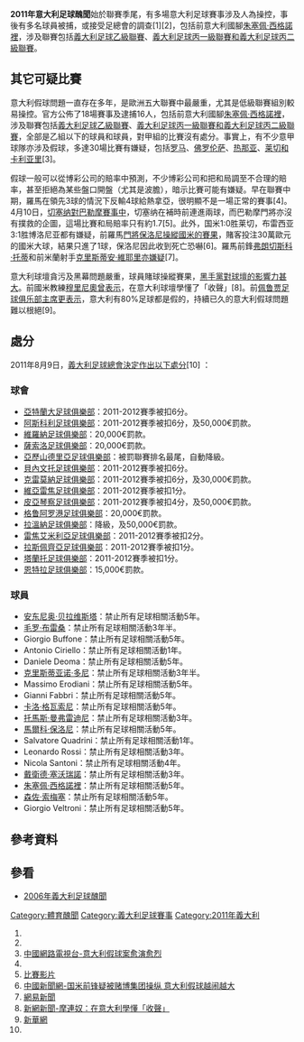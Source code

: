 **2011年意大利足球醜聞**始於聯賽季尾，有多場意大利足球賽事涉及人為操控，事後有多名球員被捕，或接受足總會的調查\[1\]\[2\]，包括前意大利國腳[朱塞佩·西格諾裡](https://zh.wikipedia.org/wiki/朱塞佩·西格諾裡 "wikilink")，涉及聯賽包括[義大利足球乙級聯賽](https://zh.wikipedia.org/wiki/義大利足球乙級聯賽 "wikilink")、[義大利足球丙一級聯賽和](https://zh.wikipedia.org/wiki/義大利足球丙一級聯賽 "wikilink")[義大利足球丙二級聯賽](https://zh.wikipedia.org/wiki/義大利足球丙二級聯賽 "wikilink")。

## 其它可疑比賽

意大利假球問題一直存在多年，是歐洲五大聯賽中最嚴重，尤其是低級聯賽組別較易操控。官方公佈了18場賽事及逮捕16人，包括前意大利國腳[朱塞佩·西格諾裡](https://zh.wikipedia.org/wiki/朱塞佩·西格諾裡 "wikilink")，涉及聯賽包括[義大利足球乙級聯賽](https://zh.wikipedia.org/wiki/義大利足球乙級聯賽 "wikilink")、[義大利足球丙一級聯賽和](https://zh.wikipedia.org/wiki/義大利足球丙一級聯賽 "wikilink")[義大利足球丙二級聯賽](https://zh.wikipedia.org/wiki/義大利足球丙二級聯賽 "wikilink")，全部是乙組以下的球員和球員，對甲組的比賽沒有處分。事實上，有不少意甲球隊亦涉及假球，多達30場比賽有嫌疑，包括[罗马](https://zh.wikipedia.org/wiki/羅馬足球俱樂部 "wikilink")、[佛罗伦萨](../Page/佛罗伦萨足球俱乐部.md "wikilink")、[热那亚](https://zh.wikipedia.org/wiki/热那亚足球俱乐部 "wikilink")、[莱切和](../Page/莱切足球俱乐部.md "wikilink")[卡利亚里](../Page/卡利亚里足球俱乐部.md "wikilink")\[3\]。

假球一般可以從博彩公司的賠率中預測，不少博彩公司和把和局調至不合理的賠率，甚至拒絕為某些盤口開盤（尤其是波膽），暗示比賽可能有嫌疑。早在聯賽中期，羅馬在領先3球的情況下反輸4球給熱拿亞，很明顯不是一場正常的賽事\[4\]。4月10日，[切塞纳對巴勒摩賽事中](../Page/切塞纳足球俱乐部.md "wikilink")，切塞纳在補時前連進兩球，而巴勒摩門將亦沒有撲救的企圖，這場比賽和局賠率只有約1.7\[5\]。此外，国米1:0胜莱切，布雷西亚3:1胜博洛尼亚都有嫌疑，前羅馬[門將保洛尼操縱國米的賽果](https://zh.wikipedia.org/wiki/門將 "wikilink")，賭客投注30萬歐元的國米大球，結果只進了1球，保洛尼因此收到死亡恐嚇\[6\]。羅馬前鋒[弗朗切斯科·托蒂](../Page/弗朗切斯科·托蒂.md "wikilink")和前米蘭射手[克里斯蒂安·維耶里亦嫌疑](https://zh.wikipedia.org/wiki/克里斯蒂安·維耶里 "wikilink")\[7\]。

意大利球壇貪污及黑幕問題嚴重，球員賭球操縱賽果，[黑手黨對球壇的影響力甚大](https://zh.wikipedia.org/wiki/黑手黨 "wikilink")。前國米教練[穆里尼奧曾表示](https://zh.wikipedia.org/wiki/若澤·穆里尼奧 "wikilink")，在意大利球壇學懂了「收聲」\[8\]。前[佩鲁贾足球俱乐部主席更表示](https://zh.wikipedia.org/wiki/佩鲁贾足球俱乐部 "wikilink")，意大利有80%足球都是假的，持續已久的意大利假球問題難以根絕\[9\]。

## 處分

2011年8月9日，[義大利足球總會決定作出以下處分](https://zh.wikipedia.org/wiki/義大利足球總會 "wikilink")\[10\] ：

### 球會

  - [亞特蘭大足球俱樂部](../Page/亞特蘭大足球俱樂部.md "wikilink")：2011-2012賽季被扣6分。
  - [阿斯科利足球俱樂部](../Page/阿斯科利足球俱樂部.md "wikilink")：2011-2012賽季被扣6分，及50,000€罰款。
  - [維羅納足球俱樂部](../Page/維羅納足球俱樂部.md "wikilink")：20,000€罰款。
  - [薩索洛足球俱樂部](https://zh.wikipedia.org/wiki/薩索洛足球俱樂部 "wikilink")：20,000€罰款。
  - [亞歷山德里亞足球俱樂部](https://zh.wikipedia.org/wiki/亞歷山德里亞足球俱樂部 "wikilink")：被罰聯賽排名最尾，自動降級。
  - [貝內文托足球俱樂部](https://zh.wikipedia.org/wiki/貝內文托足球俱樂部 "wikilink")：2011-2012賽季被扣6分。
  - [克雷莫納足球俱樂部](https://zh.wikipedia.org/wiki/克雷莫納足球俱樂部 "wikilink")：2011-2012賽季被扣6分，及30,000€罰款。
  - [維亞雷焦足球俱樂部](https://zh.wikipedia.org/wiki/維亞雷焦足球俱樂部 "wikilink")：2011-2012賽季被扣1分。
  - [皮亞琴察足球俱樂部](https://zh.wikipedia.org/wiki/皮亞琴察足球俱樂部 "wikilink")：2011-2012賽季被扣4分，及50,000€罰款。
  - [格鲁阿罗港足球俱樂部](https://zh.wikipedia.org/wiki/格鲁阿罗港足球俱樂部 "wikilink")：20,000€罰款。
  - [拉溫納足球俱樂部](https://zh.wikipedia.org/wiki/拉溫納足球俱樂部 "wikilink")：降級，及50,000€罰款。
  - [雷焦艾米利亞足球俱樂部](https://zh.wikipedia.org/wiki/雷焦艾米利亞足球俱樂部 "wikilink")：2011-2012賽季被扣2分。
  - [拉斯佩齊亞足球俱樂部](https://zh.wikipedia.org/wiki/拉斯佩齊亞足球俱樂部 "wikilink")：2011-2012賽季被扣1分。
  - [塔蘭托足球俱樂部](https://zh.wikipedia.org/wiki/塔蘭托足球俱樂部 "wikilink")：2011-2012賽季被扣1分。
  - [恩特拉足球俱樂部](https://zh.wikipedia.org/wiki/恩特拉足球俱樂部 "wikilink")：15,000€罰款。

### 球員

  - [安东尼奥·贝拉维斯塔](https://zh.wikipedia.org/wiki/安东尼奥·贝拉维斯塔 "wikilink")：禁止所有足球相關活動5年。
  - [毛罗·布雷桑](https://zh.wikipedia.org/wiki/毛罗·布雷桑 "wikilink")：禁止所有足球相關活動3年半。
  - Giorgio Buffone：禁止所有足球相關活動5年。
  - Antonio Ciriello：禁止所有足球相關活動1年。
  - Daniele Deoma：禁止所有足球相關活動5年。
  - [克里斯蒂亚诺·多尼](https://zh.wikipedia.org/wiki/克里斯蒂亚诺·多尼 "wikilink")：禁止所有足球相關活動3年半。
  - Massimo Erodiani：禁止所有足球相關活動5年。
  - Gianni Fabbri：禁止所有足球相關活動5年。
  - [卡洛·格瓦索尼](https://zh.wikipedia.org/wiki/卡洛·格瓦索尼 "wikilink")：禁止所有足球相關活動5年。
  - [托馬斯·曼弗雷迪尼](https://zh.wikipedia.org/wiki/托馬斯·曼弗雷迪尼 "wikilink")：禁止所有足球相關活動3年。
  - [馬爾科·保洛尼](https://zh.wikipedia.org/wiki/馬爾科·保洛尼 "wikilink")：禁止所有足球相關活動5年。
  - Salvatore Quadrini：禁止所有足球相關活動1年。
  - Leonardo Rossi：禁止所有足球相關活動3年。
  - Nicola Santoni：禁止所有足球相關活動4年。
  - [戴衛德·塞沃瑞諾](https://zh.wikipedia.org/wiki/戴衛德·塞沃瑞諾 "wikilink")：禁止所有足球相關活動3年。
  - [朱塞佩·西格諾裡](https://zh.wikipedia.org/wiki/朱塞佩·西格諾裡 "wikilink")：禁止所有足球相關活動5年。
  - [森佐·索梅塞](https://zh.wikipedia.org/wiki/森佐·索梅塞 "wikilink")：禁止所有足球相關活動5年。
  - Giorgio Veltroni：禁止所有足球相關活動5年。

## 參考資料

## 參看

  - [2006年義大利足球醜聞](https://zh.wikipedia.org/wiki/2006年義大利足球醜聞 "wikilink")

[Category:體育醜聞](https://zh.wikipedia.org/wiki/Category:體育醜聞 "wikilink") [Category:義大利足球賽事](https://zh.wikipedia.org/wiki/Category:義大利足球賽事 "wikilink") [Category:2011年義大利](https://zh.wikipedia.org/wiki/Category:2011年義大利 "wikilink")

1.
2.
3.  [中國網路電視台-意大利假球案愈演愈烈](http://news.cntv.cn/20110609/112415.shtml)
4.
5.  [比賽影片](http://www.youtube.com/watch?v=yqu5ebBSzNw)
6.  [中國新聞網-国米前锋疑被赌博集团操纵 意大利假球越闹越大](http://www.chinanews.com/ty/2011/06-03/3087462.shtml)
7.  [網易新聞](http://sports.163.com/11/0608/19/7624BFUD00051CD5.html)
8.  [新網新聞-摩連奴：在意大利學懂「收聲」](http://news.sina.com.hk/cgi-bin/nw/show.cgi/13/1/1/1466775/1.html)
9.  [新華網](http://news.xinhuanet.com/sports/2011-08/02/c_121758876.htm)
10.